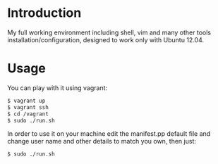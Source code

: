 # Introduction

My full working environment including shell, vim and many other tools installation/configuration, designed to work only with Ubuntu 12.04.

# Usage

You can play with it using vagrant:

```bash
$ vagrant up
$ vagrant ssh
$ cd /vagrant
$ sudo ./run.sh
```

In order to use it on your machine edit the manifest.pp default file and change user name and other details to match you own, then just:

```bash
$ sudo ./run.sh
```
